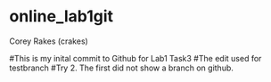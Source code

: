 # online_lab1git
Corey Rakes (crakes)

#This is my inital commit to Github for Lab1 Task3
#The edit used for testbranch
#Try 2. The first did not show a branch on github.
